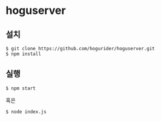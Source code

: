 # hoguserver
## 설치
```
$ git clone https://github.com/hogurider/hoguserver.git
$ npm install
```

## 실행
```
$ npm start
```
혹은
```
$ node index.js
```
